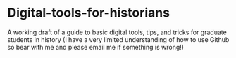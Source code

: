 # Digital-tools-for-historians
A working draft of a guide to basic digital tools, tips, and tricks for graduate students in history
(I have a very limited understanding of how to use Github so bear with me and please email me if something is wrong!)
